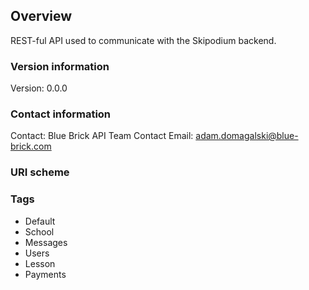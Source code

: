 
## Overview
REST-ful API used to communicate with the Skipodium backend.

### Version information
Version: 0.0.0

### Contact information
Contact: Blue Brick API Team
Contact Email: adam.domagalski@blue-brick.com

### URI scheme

### Tags

* Default
* School
* Messages
* Users
* Lesson
* Payments